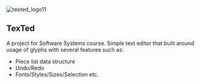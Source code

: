 ![texted_logo11](https://github.com/a-ndr3/TexTed/assets/66060105/53785ad0-fa46-495f-843e-725a81e4dc3f) 
## TexTed 
A project for Software Systems course. 
Simple text editor that built around usage of glyphs with several features such as: 
  - Piece list data structure
  - Undo/Redo
  - Fonts/Styles/Sizes/Selection etc.

